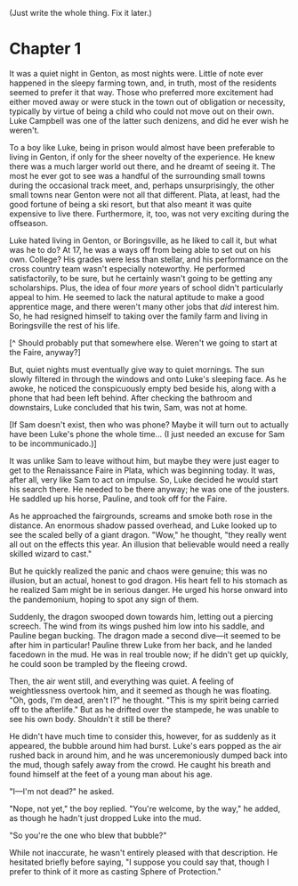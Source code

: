 (Just write the whole thing. Fix it later.)
# Chapter 1
It was a quiet night in Genton, as most nights were. Little of note ever happened in the sleepy farming town, and, in truth, most of the residents seemed to prefer it that way. Those who preferred more excitement had either moved away or were stuck in the town out of obligation or necessity, typically by virtue of being a child who could not move out on their own. Luke Campbell was one of the latter such denizens, and did he ever wish he weren't.

To a boy like Luke, being in prison would almost have been preferable to living in Genton, if only for the sheer novelty of the experience. He knew there was a much larger world out there, and he dreamt of seeing it. The most he ever got to see was a handful of the surrounding small towns during the occasional track meet, and, perhaps unsurprisingly, the other small towns near Genton were not all that different. Plata, at least, had the good fortune of being a ski resort, but that also meant it was quite expensive to live there. Furthermore, it, too, was not very exciting during the offseason.

Luke hated living in Genton, or Boringsville, as he liked to call it, but what was he to do? At 17, he was a ways off from being able to set out on his own. College? His grades were less than stellar, and his performance on the cross country team wasn't especially noteworthy. He performed satisfactorily, to be sure, but he certainly wasn't going to be getting any scholarships. Plus, the idea of four *more* years of school didn't particularly appeal to him. He seemed to lack the natural aptitude to make a good apprentice mage, and there weren't many other jobs that *did* interest him. So, he had resigned himself to taking over the family farm and living in Boringsville the rest of his life.

\[^ Should probably put that somewhere else. Weren't we going to start at the Faire, anyway?]

But, quiet nights must eventually give way to quiet mornings. The sun slowly filtered in through the windows and onto Luke's sleeping face. As he awoke, he noticed the conspicuously empty bed beside his, along with a phone that had been left behind. After checking the bathroom and downstairs, Luke concluded that his twin, Sam, was not at home.

\[If Sam doesn't exist, then who was phone? Maybe it will turn out to actually have been Luke's phone the whole time... (I just needed an excuse for Sam to be incommunicado.)]

It was unlike Sam to leave without him, but maybe they were just eager to get to the Renaissance Faire in Plata, which was beginning today. It was, after all, very like Sam to act on impulse. So, Luke decided he would start his search there. He needed to be there anyway; he was one of the jousters. He saddled up his horse, Pauline, and took off for the Faire.

As he approached the fairgrounds, screams and smoke both rose in the distance. An enormous shadow passed overhead, and Luke looked up to see the scaled belly of a giant dragon. "Wow," he thought, "they really went all out on the effects this year. An illusion that believable would need a really skilled wizard to cast."

But he quickly realized the panic and chaos were genuine; this was no illusion, but an actual, honest to god dragon. His heart fell to his stomach as he realized Sam might be in serious danger. He urged his horse onward into the pandemonium, hoping to spot any sign of them.

Suddenly, the dragon swooped down towards him, letting out a piercing screech. The wind from its wings pushed him low into his saddle, and Pauline began bucking. The dragon made a second dive—it seemed to be after him in particular! Pauline threw Luke from her back, and he landed facedown in the mud. He was in real trouble now; if he didn't get up quickly, he could soon be trampled by the fleeing crowd.

Then, the air went still, and everything was quiet. A feeling of weightlessness overtook him, and it seemed as though he was floating. "Oh, gods, I'm dead, aren't I?" he thought. "This is my spirit being carried off to the afterlife." But as he drifted over the stampede, he was unable to see his own body. Shouldn't it still be there?

He didn't have much time to consider this, however, for as suddenly as it appeared, the bubble around him had burst. Luke's ears popped as the air rushed back in around him, and he was unceremoniously dumped back into the mud, though safely away from the crowd. He caught his breath and found himself at the feet of a young man about his age.

"I—I'm not dead?" he asked.

"Nope, not yet," the boy replied. "You're welcome, by the way," he added, as though he hadn't just dropped Luke into the mud.

"So you're the one who blew that bubble?"

While not inaccurate, he wasn't entirely pleased with that description. He hesitated briefly before saying, "I suppose you could say that, though I prefer to think of it more as casting Sphere of Protection."
